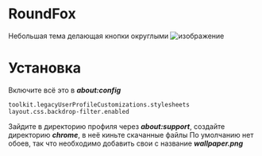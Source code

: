 # RoundFox
Небольшая тема делающая кнопки округлыми
![изображение](https://github.com/GazirovanayaVoda/RoundFox/assets/141354957/b0604337-b2c9-438f-b5cf-2e9d217b552e)

# Установка
Включите всё это в ***about:config***
```
toolkit.legacyUserProfileCustomizations.stylesheets
layout.css.backdrop-filter.enabled
```

Зайдите в директорию профиля через ***about:support***, создайте директорию ***chrome***, в неё киньте скачанные файлы
По умолчанию нет обоев, так что необходимо добавить свои с название ***wallpaper.png***
